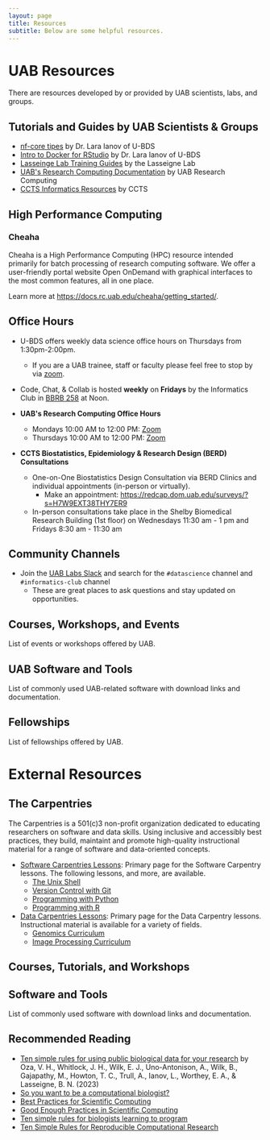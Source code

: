 ```yaml
---
layout: page
title: Resources
subtitle: Below are some helpful resources.
---
```


# UAB Resources

There are resources developed by or provided by UAB scientists, labs, and groups.

## Tutorials and Guides by UAB Scientists & Groups

- [nf-core tipes](https://u-bds.github.io/training_guides/nf_core_tips.html) by Dr. Lara Ianov of U-BDS
- [Intro to Docker for RStudio](https://u-bds.github.io/training_guides/intro_to_docker_rstudio_part1.html) by Dr. Lara Ianov of U-BDS
- [Lasseinge Lab Training Guides](https://www.lasseigne.org/education/) by the Lasseigne Lab
- [UAB's Research Computing Documentation](https://docs.rc.uab.edu/) by UAB Research Computing
- [CCTS Informatics Resources](https://www.uab.edu/ccts/research-commons/informatics) by CCTS

## High Performance Computing

### Cheaha

Cheaha is a High Performance Computing (HPC) resource intended primarily for batch processing of research computing
software. We offer a user-friendly portal website Open OnDemand with graphical interfaces to the most common
features, all in one place.

Learn more at <https://docs.rc.uab.edu/cheaha/getting_started/>.

## Office Hours

- U-BDS offers weekly data science office hours on Thursdays from 1:30pm-2:00pm.
    - If you are a UAB trainee, staff or faculty please feel free to stop by via [zoom](https://tinyurl.com/mt5wfyrs).

- Code, Chat, & Collab is hosted **weekly** on **Fridays** by the Informatics Club in [BBRB 258](https://www.uab.edu/medicine/microbiology/news-events/schedule-a-room/bbrb-258) at Noon.

- **UAB's Research Computing Office Hours**
    - Mondays 10:00 AM to 12:00 PM: [Zoom](https://uab.zoom.us/j/81783104592?pwd=L21OOWNlY2doWXova3MzOGFRcE4zQT09)
    - Thursdays 10:00 AM to 12:00 PM: [Zoom](https://uab.zoom.us/j/81783104592?pwd=L21OOWNlY2doWXova3MzOGFRcE4zQT09)  

- **CCTS Biostatistics, Epidemiology & Research Design (BERD) Consultations**
    - One-on-One Biostatistics Design Consultation via BERD Clinics and individual appointments (in-person or virtually).
        - Make an appointment: <https://redcap.dom.uab.edu/surveys/?s=H7W9EXT38THY7ER9>
    - In-person consultations take place in the Shelby Biomedical Research Building (1st floor) on Wednesdays 11:30 am - 1 pm and Fridays 8:30 am - 11:30 am

## Community Channels

- Join the [UAB Labs Slack](https://join.slack.com/t/uablabs/shared_invite/zt-211dwtcgl-d48Ws05G1v4RlIqOZsJULw) and search for the `#datascience` channel and `#informatics-club` channel
    - These are great places to ask questions and stay updated on opportunities.

## Courses, Workshops, and Events

List of events or workshops offered by UAB.

## UAB Software and Tools

List of commonly used UAB-related software with download links and documentation.

## Fellowships

List of fellowships offered by UAB.

# External Resources

## The Carpentries

The Carpentries is a 501(c)3 non-profit organization dedicated to educating researchers on software and data skills. Using inclusive and accessibly best practices, they build, maintaint and promote high-quality instructional material for a range of software and data-oriented concepts.

- [Software Carpentries Lessons](https://software-carpentry.org/lessons/): Primary page for the Software Carpentry lessons. The following lessons, and more, are available.
    - [The Unix Shell](https://swcarpentry.github.io/shell-novice/)
    - [Version Control with Git](https://swcarpentry.github.io/git-novice/)
    - [Programming with Python](https://swcarpentry.github.io/python-novice-inflammation/)
    - [Programming with R](https://swcarpentry.github.io/r-novice-inflammation/)
- [Data Carpentries Lessons](https://datacarpentry.org/lessons/): Primary page for the Data Carpentry lessons. Instructional material is available for a variety of fields.
    - [Genomics Curriculum](https://datacarpentry.org/lessons/#genomics-workshop)
    - [Image Processing Curriculum](https://datacarpentry.org/lessons/#image-processing-curriculum)

## Courses, Tutorials, and Workshops

## Software and Tools

List of commonly used software with download links and documentation.

## Recommended Reading

- [Ten simple rules for using public biological data for your research](https://journals.plos.org/ploscompbiol/article?id=10.1371/journal.pcbi.1010749) by Oza, V. H., Whitlock, J. H., Wilk, E. J., Uno-Antonison, A., Wilk, B., Gajapathy, M., Howton, T. C., Trull, A., Ianov, L., Worthey, E. A., & Lasseigne, B. N. (2023)
- [So you want to be a computational biologist?](http://www.nature.com/nbt/journal/v31/n11/full/nbt.2740.html)
- [Best Practices for Scientific Computing](http://journals.plos.org/plosbiology/article?id=10.1371/journal.pbio.1001745)
- [Good Enough Practices in Scientific Computing](http://journals.plos.org/ploscompbiol/article?id=10.1371/journal.pcbi.1005510)
- [Ten simple rules for biologists learning to program](https://journals.plos.org/ploscompbiol/article?id=10.1371/journal.pcbi.1005871)
- [Ten Simple Rules for Reproducible Computational Research](https://journals.plos.org/ploscompbiol/article?id=10.1371/journal.pcbi.1003285)
